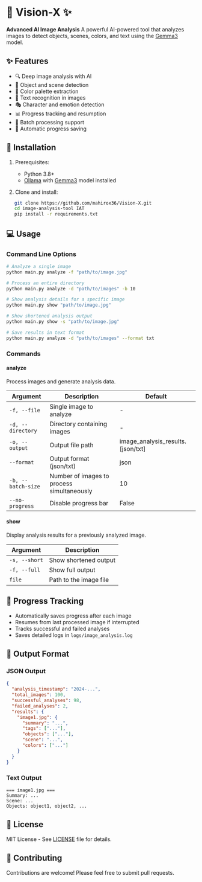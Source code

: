 # 🎨 Vision-X ✨

**Advanced AI Image Analysis**
A powerful AI-powered tool that analyzes images to detect objects, scenes, colors, and text using the [Gemma3](https://ollama.com/library/gemma3) model.

## ✨ Features

- 🔍 Deep image analysis with AI
- 🎯 Object and scene detection
- 🌈 Color palette extraction
- 📝 Text recognition in images
- 🎭 Character and emotion detection
- 📊 Progress tracking and resumption
- 🚀 Batch processing support
- 💾 Automatic progress saving

## 🚀 Installation

1. Prerequisites:

   - Python 3.8+
   - [Ollama](https://ollama.com/download) with [Gemma3](https://ollama.com/library/gemma3) model installed

2. Clone and install:

```bash
   git clone https://github.com/mahirox36/Vision-X.git
   cd image-analysis-tool IAT
   pip install -r requirements.txt
```

## 💻 Usage

### Command Line Options

```bash
# Analyze a single image
python main.py analyze -f "path/to/image.jpg"

# Process an entire directory
python main.py analyze -d "path/to/images" -b 10

# Show analysis details for a specific image
python main.py show "path/to/image.jpg"

# Show shortened analysis output
python main.py show -s "path/to/image.jpg"

# Save results in text format
python main.py analyze -d "path/to/images" --format txt
```

### Commands

#### analyze

Process images and generate analysis data.

| Argument           | Description                                | Default                           |
| ------------------ | ------------------------------------------ | --------------------------------- |
| `-f, --file`       | Single image to analyze                    | -                                 |
| `-d, --directory`  | Directory containing images                | -                                 |
| `-o, --output`     | Output file path                           | image_analysis_results.[json/txt] |
| `--format`         | Output format (json/txt)                   | json                              |
| `-b, --batch-size` | Number of images to process simultaneously | 10                                |
| `--no-progress`    | Disable progress bar                       | False                             |

#### show

Display analysis results for a previously analyzed image.

| Argument      | Description            |
| ------------- | ---------------------- |
| `-s, --short` | Show shortened output  |
| `-f, --full`  | Show full output       |
| `file`        | Path to the image file |

## 🔄 Progress Tracking

- Automatically saves progress after each image
- Resumes from last processed image if interrupted
- Tracks successful and failed analyses
- Saves detailed logs in `logs/image_analysis.log`

## 📝 Output Format

### JSON Output

```json
{
  "analysis_timestamp": "2024-...",
  "total_images": 100,
  "successful_analyses": 98,
  "failed_analyses": 2,
  "results": {
    "image1.jpg": {
      "summary": "...",
      "tags": ["..."],
      "objects": ["..."],
      "scene": "...",
      "colors": ["..."]
    }
  }
}
```

### Text Output

```text
=== image1.jpg ===
Summary: ...
Scene: ...
Objects: object1, object2, ...
```

## 📄 License

MIT License - See [LICENSE](LICENSE) file for details.

## 🤝 Contributing

Contributions are welcome! Please feel free to submit pull requests.
